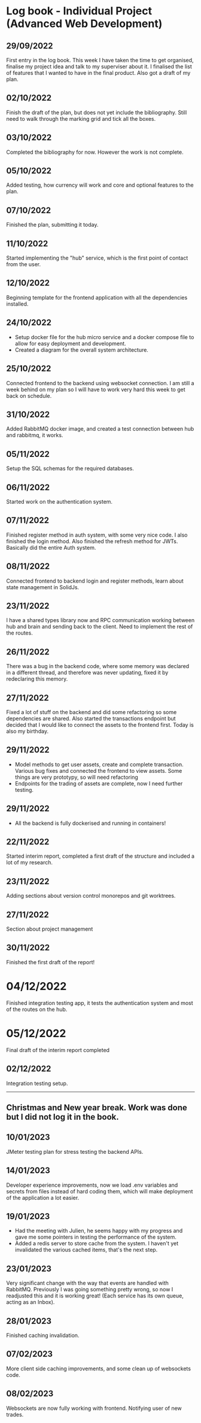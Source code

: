 # Log book - Individual Project (Advanced Web Development)

## 29/09/2022
First entry in the log book. This week I have taken the time to get organised, finalise my project idea and talk to my superviser about it. I finalised the list of features that I wanted to have in the final product. Also got a draft of my plan.

## 02/10/2022
Finish the draft of the plan, but does not yet include the bibliography. Still need to walk through the marking grid and tick all the boxes.

## 03/10/2022
Completed the bibliography for now. However the work is not complete.

## 05/10/2022
Added testing, how currency will work and core and optional features to the plan.

## 07/10/2022
Finished the plan, submitting it today.

## 11/10/2022
Started implementing the "hub" service, which is the first point of contact from the user.

## 12/10/2022
Beginning template for the frontend application with all the dependencies installed.

## 24/10/2022
- Setup docker file for the hub micro service and a docker compose file to allow for easy deployment and development.
- Created a diagram for the overall system architecture.

## 25/10/2022
Connected frontend to the backend using websocket connection. I am still a week behind on my plan so I will have to work very hard this week to get back on schedule.

## 31/10/2022
Added RabbitMQ docker image, and created a test connection between hub and rabbitmq, it works.

## 05/11/2022
Setup the SQL schemas for the required databases.

## 06/11/2022
Started work on the authentication system.

## 07/11/2022
Finished register method in auth system, with some very nice code.
I also finished the login method.
Also finished the refresh method for JWTs. Basically did the entire Auth system.

## 08/11/2022
Connected frontend to backend login and register methods, learn about state management in SolidJs.

## 23/11/2022
I have a shared types library now and RPC communication working between hub and brain and sending back to the client. Need to implement the rest of the routes.

## 26/11/2022
There was a bug in the backend code, where some memory was declared in a different thread, and therefore was never updating, fixed it by redeclaring this memory.

## 27/11/2022
Fixed a lot of stuff on the backend and did some refactoring so some dependencies are shared. Also started the transactions endpoint but decided that I would like to connect the assets to the frontend first.
Today is also my birthday.

## 29/11/2022
 - Model methods to get user assets, create and complete transaction. Various bug fixes and connected the frontend to view assets. Some things are very prototypy, so will need refactoring
 - Endpoints for the trading of assets are complete, now I need further testing.

## 29/11/2022
 - All the backend is fully dockerised and running in containers!

## 22/11/2022
Started interim report, completed a first draft of the structure and included a lot of my research.

## 23/11/2022
Adding sections about version control monorepos and git worktrees.

## 27/11/2022
Section about project management

## 30/11/2022
Finished the first draft of the report!

# 04/12/2022
Finished integration testing app, it tests the authentication system and most of the routes on the hub.

# 05/12/2022
Final draft of the interim report completed
## 02/12/2022
Integration testing setup.

--------------------------------------------------
Christmas and New year break.
Work was done but I did not log it in the book.
--------------------------------------------------

## 10/01/2023
JMeter testing plan for stress testing the backend APIs.

## 14/01/2023
Developer experience improvements, now we load .env variables and secrets from files instead of hard coding them, which will make deployment of the application a lot easier.

## 19/01/2023
- Had the meeting with Julien, he seems happy with my progress and gave me some pointers in testing the performance of the system.
- Added a redis server to store cache from the system. I haven't yet invalidated the various cached items, that's the next step.

## 23/01/2023
Very significant change with the way that events are handled with RabbitMQ. Previously I was going something pretty wrong, so now I readjusted this and it is working great! (Each service has its own queue, acting as an Inbox).

## 28/01/2023
Finished caching invalidation.

## 07/02/2023
More client side caching improvements, and some clean up of websockets code.

## 08/02/2023
Websockets are now fully working with frontend. Notifying user of new trades.
